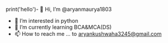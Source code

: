 print('hello')- 👋 Hi, I’m @aryanmaurya1803
- 👀 I’m interested in python
- 🌱 I’m currently learning BCA&MCA(DS)
- 📫 How to reach me ... to aryankushwaha3245@gmail.com
  


<!---
aryanmaurya1803/aryanmaurya1803 is a ✨ special ✨ repository because its `README.md` (this file) appears on your GitHub profile.
You can click the Preview link to take a look at your changes.
--->
